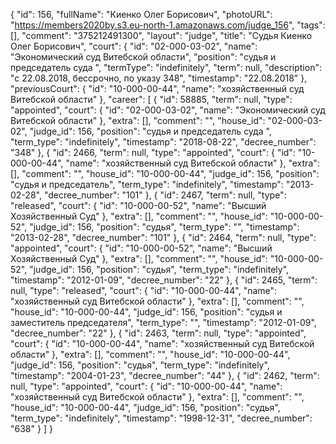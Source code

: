 {
    "id": 156,
    "fullName": "Киенко Олег Борисович",
    "photoURL": "https://members2020by.s3.eu-north-1.amazonaws.com/judge_156",
    "tags": [],
    "comment": "375212491300",
    "layout": "judge",
    "title": "Судья Киенко Олег Борисович",
    "court": {
        "id": "02-000-03-02",
        "name": "Экономический суд Витебской области",
        "position": "судья и председатель суда ",
        "termType": "indefinitely",
        "term": null,
        "description": "c 22.08.2018, бессрочно, по указу 348",
        "timestamp": "22.08.2018"
    },
    "previousCourt": {
        "id": "10-000-00-44",
        "name": "хозяйственный суд Витебской области"
    },
    "career": [
        {
            "id": 58885,
            "term": null,
            "type": "appointed",
            "court": {
                "id": "02-000-03-02",
                "name": "Экономический суд Витебской области"
            },
            "extra": [],
            "comment": "",
            "house_id": "02-000-03-02",
            "judge_id": 156,
            "position": "судья и председатель суда ",
            "term_type": "indefinitely",
            "timestamp": "2018-08-22",
            "decree_number": "348"
        },
        {
            "id": 2466,
            "term": null,
            "type": "appointed",
            "court": {
                "id": "10-000-00-44",
                "name": "хозяйственный суд Витебской области"
            },
            "extra": [],
            "comment": "",
            "house_id": "10-000-00-44",
            "judge_id": 156,
            "position": "судья и председатель",
            "term_type": "indefinitely",
            "timestamp": "2013-02-28",
            "decree_number": "101"
        },
        {
            "id": 2467,
            "term": null,
            "type": "released",
            "court": {
                "id": "10-000-00-52",
                "name": "Высший Хозяйственный Суд"
            },
            "extra": [],
            "comment": "",
            "house_id": "10-000-00-52",
            "judge_id": 156,
            "position": "судья",
            "term_type": "",
            "timestamp": "2013-02-28",
            "decree_number": "101"
        },
        {
            "id": 2464,
            "term": null,
            "type": "appointed",
            "court": {
                "id": "10-000-00-52",
                "name": "Высший Хозяйственный Суд"
            },
            "extra": [],
            "comment": "",
            "house_id": "10-000-00-52",
            "judge_id": 156,
            "position": "судья",
            "term_type": "indefinitely",
            "timestamp": "2012-01-09",
            "decree_number": "22"
        },
        {
            "id": 2465,
            "term": null,
            "type": "released",
            "court": {
                "id": "10-000-00-44",
                "name": "хозяйственный суд Витебской области"
            },
            "extra": [],
            "comment": "",
            "house_id": "10-000-00-44",
            "judge_id": 156,
            "position": "судья и заместитель председателя",
            "term_type": "",
            "timestamp": "2012-01-09",
            "decree_number": "22"
        },
        {
            "id": 2463,
            "term": null,
            "type": "appointed",
            "court": {
                "id": "10-000-00-44",
                "name": "хозяйственный суд Витебской области"
            },
            "extra": [],
            "comment": "",
            "house_id": "10-000-00-44",
            "judge_id": 156,
            "position": "судья",
            "term_type": "indefinitely",
            "timestamp": "2004-01-23",
            "decree_number": "44"
        },
        {
            "id": 2462,
            "term": null,
            "type": "appointed",
            "court": {
                "id": "10-000-00-44",
                "name": "хозяйственный суд Витебской области"
            },
            "extra": [],
            "comment": "",
            "house_id": "10-000-00-44",
            "judge_id": 156,
            "position": "судья",
            "term_type": "indefinitely",
            "timestamp": "1998-12-31",
            "decree_number": "638"
        }
    ]
}